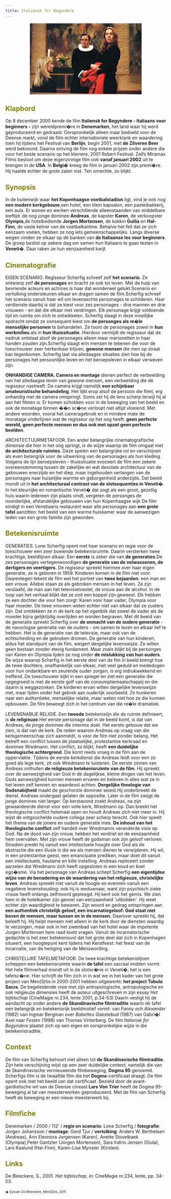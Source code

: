 ```yaml
---
title: Italiensk for Begyndere 
---
```

<center>
<img src="italianforbeginners.jpg" >
</center>

<a name="KLA"></a>

## <font color="#808000">**Klapbord**</font>

Op 8 december 2000 kende de film **Italiensk for Begyndere - Italiaans voor beginners -** zijn wereldpremi�re in **Denemarken**, het land waar hij werd geproduceerd en gedraaid. Oorspronkelijk alleen maar bedoeld voor de Deense markt, vond de film echter internationale weerklank en waardering toen hij tijdens het Festival van **Berlijn**, begin 2001, met **de Zilveren Beer** werd bekroond. Daarna ontving de film nog enkele prijzen onder andere die voor het beste scenario op het kleinere, 2001 Robert Festival. Zelfs Miramax Films besloot om deze eigenzinnige film ook **vanaf januari 2002** uit te brengen in de **USA**. In **Belgi�** kreeg de film in januari 2002 zijn premi�re. Hij haalde echter de grote zalen niet. Ten onrechte, zo blijkt.

<a name="SYN"></a>

## <font color="#808000">**Synopsis**</font>

In de buitenwijk waar **het Kopenhaagse voetbalstadion** ligt, vind je ook nog **een modern kerkgebouw**,een hotel, een klein kapsalon, een pasteibakkerij, een aula. Er wonen en werken verschillende alleenstaanden van middelbare leeftijd: de nog jonge dominee **Andreas**, de kapster **Karen**, de verkoopster **Olympia**,de hotelbediende **Jorgen Mortensen**, de kokkin **Guilia** en **Hal-Finn**, de vaste kelner van de voetbalkantine. Behalve het feit dat ze zich eenzaam voelen, hebben ze nog iets gemeenschappelijks. Langs diverse wegen vinden ze elkaar op de banken van **de Italiaanse les voor beginners**. De groep beslist op zekere dag om samen hun Italiaans te gaan testen in **Veneti�**. Daar raken ze hun eenzaamheid kwijt.

<a name="CIN"></a>

## <font color="#808000">**Cinematografie**</font>

<span class="menstis">EIGEN SCENARIO</span>. Regisseur Scherfig schreef zelf **het scenario**. Ze ontwierp zelf **de personages** en bracht ze ook tot leven. Met de hulp van bevriende acteurs en actrices is haar dat wonderwel gelukt.Scenario en vertolking ondersteunen elkaar en dragen samen de film.Scherfig schreef het scenario vanuit haar wil om levensechte personages te schilderen. Haar verdienste daarbij is dat ze kiest voor zes personages - drie mannen en drie vrouwen - en dat die elkaar niet verdringen. Elk personage krijgt voldoende tijd en ruimte om zich te ontwikkelen. Scherfig slaagt in deze moeilijke opdracht omdat ze consequent kiest om **de personges als re�le menselijke personen** te behandelen. Ze toont de personages zowel in **hun werkmilieu** als in **hun thuissituatie**. Hierdoor vermijdt de regisseur dat de nadruk ontstaat alsof de personages alleen maar marionetten in haar handen zouden zijn.Scherfig slaagt erin mensen te tekenen die voor de toeschouwer zeer herkenbaar blijven, **gewone mensen** die men op straat kan tegenkomen. Scherfig laat via alledaagse situaties zien hoe bij de personages het persoonlijke leven en het beroepsleven in elkaar verweven zijn.  

<span class="menstis">**ONHANDIGE CAMERA**</span>**. Camera en montage** dienen perfect de verbeelding van het alledaagse leven van gewone mensen, een verbeelding die de regisseur nastreeft. De camera krijgt namelijk **een schijnbaar amateuristische behandeling**. Het lijkt erop alsof de persoon die filmt, erg onhandig met de camera omspringt. Soms zet hij de lens scherp terwijl hij al aan het filmen is. Er komen schokken voor in de beweging van het beeld en ook de monatage binnen ��n sc�ne verloopt niet altijd vloeiend. Met andere woorden, vooral het cameragebruik en in mindere mate de monatage onderlijnen wat de regisseur op het oog heeft: **geen perfecte wereld, geen perfecte mensen en dus ook met opzet geen perfecte beelden**.

<span class="menstis">ARCHITECTUURMETAFOOR</span>. Een ander belangrijke cinematografische dimensie die hier in het oog springt, is de wijze waarop de film omgaat met **de architecturale ruimtes**. Deze spelen een belangrijke rol en verschijnen als even belangrijk voor de uitwerking van de personages als hun kleding. Volgens de lijn beroepsleven - thuissituatie evoceert de film een zekere overeenstemming tussen de zakelijke en wat desolate architectuur van de gebouwen enerzijds en het diep, maar ingehouden verlangen van de personages naar huiselijke warmte en geborgenheid anderzijds. Dat beeld mondt uit in **het architecturaal contrast van de slotsequenties in Veneti�**. In het kleurrijke en romantische Veneti� dat oogt als een groot, gezellig huis waarin iedereen zijn plaats vindt, vergeten de personges de noorderlijke, afstandelijke gebouwen van hun Kopenhaagse wijk De film eindigt in een Venetiaans restaurant waar alle personages aan **een grote tafel** aanzitten: het beeld van een warme huiskamer waar de aanwezigen leden van een grote familie zijn geworden.

<a name="BET"></a>

## <font color="#808000">**Betekenisruimte**</font>

<span class="menstis">GENERATIES</span>. Lone Scherfig opent met haar scenario en regie voor de toeschouwer een zeer boeiende betekenisruimte. Daarin versterken twee krachtige, beeldlijnen elkaar. Een **eerste** is zeker die van **de generaties**.De zes personages vertegenwoordigen **de generatie van de volwassenen, de dertigers en veertigers**. De regisseur spreekt hiermee over haar eigen generatie, ze is geboren in 1959\. Kinderen komen in de film niet voor. Daarentegen tekent de film wel het portret van **twee bejaarden**: een man en een vrouw. Allebei staan ze als gebroken mensen in het leven. Ze zijn verslaafd, de man aan het televisietoestel, de vrouw aan de alcohol. In de loop van het verhaal blijkt dat ze ooit een koppel zijn geweest. Elk hebben ze een dochter die voor hen zorgt: Karen voor haar vader, Olympia voor haar moeder. De twee vrouwen weten echter niet van elkaar dat ze zusters zijn. Dat ontdekken ze in de kerk op het ogenblik dat zowel de vader als de moeder bijna gelijktijdig overlijden en worden begraven. Met dit beeld van de generatie spreekt Scherfig over **de onmacht van de oudere generatie** - de naoorlogse generatie van de ouders - om samen te leven en elkaar lief te hebben. Het is de generatie van de televisie, maar ook van de echtscheiding en de gebroken dromen. De generatie van hun kinderen, aldus het standpunt van de film, weigert dergelijke levenswijze. Ze willen geen bestaan zonder stevig fundament. Maar zoals blijkt bij de personges van Karen en Olympia lijden ze nog onder **de mislukking van hun ouders**. De wijze waarop Scherfig in het eerste deel van de fim in beeld brengt hoe de twee dochters, onafhankelijk van elkaar, met veel geduld en mededogen voor hun ondankbare en zeurende ouder zorgen, is erg indrukwekkend en treffend. De toeschouwer kijkt in een spiegel en ziet een generatie die opgegroeid is met de eerste golf van de consumptiemaatschappij en die daarin is weggezonken. De kinderen ervan willen dergelijke levenswijze niet, maar lijden onder het gebrek aan ouderlijk voorbeeld. Ze hunkeren naar een authentieke, menselijke relatie, maar weten niet hoe ze die kunnen opbouwen. De film beweegt zich in het centrum van die re�le dramatiek.  

<span class="menstis">LEVENSNABIJE RELIGIE</span>. Een **tweede** betekenislijn die de ruimte definieert, is **de religieuze**.Het eerste personage dat in de beeld komt, is dat van Andreas, de jonge dominee die interims doet. Het eerste gebouw dat we zien, is dat van de kerk. De reden waarom Andreas op vraag van die kerkgemeenschap zich aanmeldt, is voor de film niet zonder belang. Het betreft een conflict tussen de plaatselijke, protestantse kerkraad en dominee Wredmann. Het conflict, zo blijkt, heeft **een duidelijke theologische achtergrond**. Die komt reeds vroeg in de film aan de oppervlakte. Tijdens de eerste kerkdienst die Andreas leidt voor een zo goed als lege kerk, zit ook Wredmann te luisteren. De eerste zinnen van Andreas onthullen **de religieuze betekenisruimte van de film**. Hij spreekt over de aanwezigheid van God in de dagelijkse, kleine dingen van het leven. Gods aanwezigheid kunnen mensen ervaren en beleven in alles wat ze in het leven zelf kennen en waardevol achten. **Dergelijke theologie van Godsnabijheid** maakt de geschorste dominee woest.Hij onderbreekt de dienst. Andreas ondergaat gelaten de oppositie. Later in de film zwijgt de jonge dominee niet langer. Op kerstavond zoekt Andreas, na zijn gewaardeerde dienst voor een volle kerk, Wredmann op. Dan breekt het theologische conflict helemaal open en houdt Andreas zich niet meer in. Hij wijst de ontgoochelde oudere collega zeer scherp terecht. Ook hier speelt het thema van de jonere en oudere generatie mee. **De inhoud van het theologische conflict** zelf handelt over Wredmanns veranderde visie op God. Na de dood van zijn vrouw, hebben het verdriet en de eenzaamheid hem overvallen. Met zijn vrouw heeft de godsman ook zijn geloof verloren. Sinsdien preekt hij vanuit een intellectuele hoogte over God als de abstractie die een illusie is die we als mensen dienen te verwijderen. Hij wil, in een protestantse geest, een emancipatie prediken, maar doet dit vanuit een intellectuele, hautaine en kille instelling. Andreas repliceert zonder aarzelen dat Wredmann zich heeft opgesloten in een koud en koel ego�sme. Via het personage van Andreas schept Scherfig **een eigentijdse wijze van de benadering en de waardering van het religieuze, christelijke leven**. Andreas spreekt niet vanuit de hoogte en evenmin vanuit een negatieve levenshouding: ook hij is weduwnaar, want zijn psychisch zieke vrouw heeft onlangs zelfmoord gepleegd. Hij kent ook het gemis. We zien hem in de hotelkamer zijn gevoel van eenzaamheid 'uitbidden'. Hij weet echter zijn waardigheid te bewaren. Zijn woord en gedrag ontspringen aan **een authentiek christelijk geloof, een incarnatiegeloof: God staat niet boven de mensen, maar tussen en in de mensen.** Daarover spreekt hij, dat beleeft hij. Hij helpt mensen niet alleen in de kerk door de diensten waardig te verzorgen, maar ook in het zwembad van het hotel waar de impotente Jorgen Mortensen hem raad komt vragen. Vanuit de incarnatorische gedachte is het zeer betekenisvol dat het grote deel dat zich in Kopenhagen situeert, een hoogtepunt kent tijdens het Kerstfeest: het feest van de Incarnatie, van de heiliging van de Menswording.  

<span class="menstis">CHRISTELIJKE TAFELMETAFOOR.</span> De twee krachtige betekenislijnen scheppen een betekenisruimte waarin **de tafel** een sacraal midden vormt. Het hele filmverhaal mondt uit in de slotsc�ne in Veneti�; het is een tafelsc�ne. Hier schrijft de film zich in in wat we in het kader van het grote project van Men(S)tis in 2000-2001 hebben uitgewerkt: **het project Tabula Sacra**. De begeleidende visie met zijn antropologische, antropologische en ook religieuze dimensies heeft de auteur uitgeschreven in zijn essay _Het tafelschap_ (CineMagie nr.234, lente 2001, p.34-53) Daarin vestigt hij de aandacht op onder andere **de Skandinavische filmtraditie** waarin de tafel een belangrijk en betekenisrijk beeldmotief vormt: van _Fanny och Alexander_ (1982) van Ingmar Bergman over _Babettes Gaestebud_ (1987) van Gabri�l Axel naar _Festen_ (1998) van Thomas Vinterberg. De film _Italiensk for Begyndere_ plaatst zich op een eigen en oorspronkelijke wijze in die betekenistraditie.

<a name="CON"></a>

## <font color="#808000">**Context**</font>

De film van Scherfig behoort niet alleen tot **de Skandinavische filmtraditie**. Zijn hele verschijning wijst op een zeer duidelijke context, namelijk die van de Skandinavische vernieuwende filmbeweging, **Dogma 95** genoemd. Scherfigs film is de twaalfde film die het **Dogma**-certificaat draagt. De film opent ook met het beeld van dat certificaat. Bezield door de avant-gardistische wil van de Deense cineast **Lars Von Trier** heeft de Dogma 95-beweging al tal van meesterwerken geproduceerd. Met de film van Scherfig heeft de beweging er een nieuw meesterwerk bij.

<a name="FIL"></a>

## <font color="#808000">**Filmfiche**</font>

Denemarken / 2000 / 112' / **regie en scenario**: Lone Scherfig / **fotografie**: Jorgen Johansson / **montage**: Gerd Tjur / **vertolking**: Anders W. Berthelsen (Andreas), Ann Eleonora Jorgensen (Karen), Anette Stovelbaek (Olympia),Peter Gantzler (Jorgen Mortensen), Sara Indrio Jensen (Giula), Lars Kaalund (Hal-Finn), Karen-Lise Mynster (Kirsten).

<a name="LIN"></a>

## <font color="#808000">**Links**</font>

De Bleeckere, S., 2001\. _Het tafelschap, in:_ CineMagie nr.234, lente, pp. 34-53.

<font size="-2">� Sylvain De Bleeckere, Men(S)tis, 2011</font>
